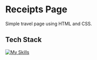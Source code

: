 # Receipts Page

Simple travel page using HTML and CSS.

## Tech Stack

[![My Skills](https://skillicons.dev/icons?i=html,css)](https://skillicons.dev)
